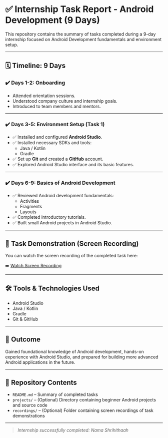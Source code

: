 # ✅ Internship Task Report - Android Development (9 Days)

This repository contains the summary of tasks completed during a 9-day internship focused on Android Development fundamentals and environment setup.

---

## 🗓️ Timeline: 9 Days

### ✔️ Days 1-2: Onboarding
- Attended orientation sessions.
- Understood company culture and internship goals.
- Introduced to team members and mentors.

---

### ✔️ Days 3-5: Environment Setup (Task 1)
- ✅ Installed and configured **Android Studio**.
- ✅ Installed necessary SDKs and tools:
  - Java / Kotlin
  - Gradle
- ✅ Set up **Git** and created a **GitHub** account.
- ✅ Explored Android Studio interface and its basic features.

---

### ✔️ Days 6-9: Basics of Android Development
- ✅ Reviewed Android development fundamentals:
  - Activities
  - Fragments
  - Layouts
- ✅ Completed introductory tutorials.
- ✅ Built small Android projects in Android Studio.

---

## 🎥 Task Demonstration (Screen Recording)

You can watch the screen recording of the completed task here:

➡️ [Watch Screen Recording](https://your-link-to-video.com)

---

## 🛠 Tools & Technologies Used
- Android Studio
- Java / Kotlin
- Gradle
- Git & GitHub

---

## 🎯 Outcome
Gained foundational knowledge of Android development, hands-on experience with Android Studio, and prepared for building more advanced Android applications in the future.

---

## 📂 Repository Contents
- `README.md` – Summary of completed tasks
- `projects/` – (Optional) Directory containing beginner Android projects and source code
- `recordings/` – (Optional) Folder containing screen recordings of task demonstrations

---

> *Internship successfully completed: Nama Shrihithaah*
